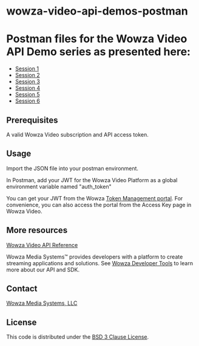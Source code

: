 # wowza-video-api-demos-postman
# Postman files for the Wowza Video API Demo series as presented here:

- [Session 1](https://www.wowza.com/blog/wowza-video-api-session-1-live-streaming-basics)
- [Session 2](https://www.wowza.com/blog/wowza-video-api-session-2-recording-vod-streams-custom-stream-targets)
- [Session 3](https://www.wowza.com/blog/wowza-video-api-session-3-advanced-workflows)
- [Session 4](https://www.wowza.com/blog/wowza-video-api-session-4-webrtc-real-time-streaming-at-scale)
- [Session 5](https://www.wowza.com/blog/wowza-video-api-session-5-asset-management)
- [Session 6](https://www.wowza.com/blog/wowza-video-api-session-6-analytics)

## Prerequisites
A valid Wowza Video subscription and API access token.

## Usage
Import the JSON file into your postman environment.

In Postman, add your JWT for the Wowza Video Platform as a global environment variable named "auth_token"

You can get your JWT from the Wowza [Token Management portal](https://auth.wowza.com/client/token-management). For convenience, you can also access the portal from the Access Key page in Wowza Video.


## More resources
[Wowza Video API Reference](https://api.docs.cloud.wowza.com)

Wowza Media Systems™ provides developers with a platform to create streaming applications and solutions. See [Wowza Developer Tools](https://www.wowza.com/developer) to learn more about our API and SDK.

## Contact
[Wowza Media Systems, LLC](https://www.wowza.com/contact)

## License
This code is distributed under the [BSD 3 Clause License](/LICENSE.txt).
